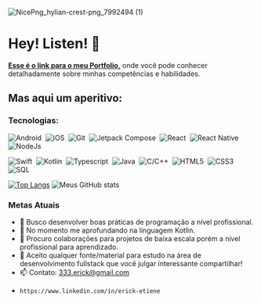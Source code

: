  ![NicePng_hylian-crest-png_7992494 (1)](https://github.com/lamenkazu/lamenkazu/assets/23318318/0dc1ca95-4367-4b24-ab3d-762c4f519648)
 # Hey! Listen! 👋
 
**[Esse é o link para o meu Portfolio,](https://lamenkazu.github.io/portifolio)** onde você pode conhecer detalhadamente sobre minhas competências e habilidades.

## Mas aqui um aperitivo:

### Tecnologias:
![Android](https://img.shields.io/badge/-Android-black?style=flat-square&logo=android&logoColor=b23)&nbsp;
![iOS](https://img.shields.io/badge/-black?style=flat-square&logo=ios&logoColor=b23)&nbsp;
![Git](https://img.shields.io/badge/-Git-black?style=flat-square&logo=git&logoColor=b23)&nbsp;
![Jetpack Compose](https://img.shields.io/badge/-Jetpack_Compose-black?style=flat-square&logo=jetpackcompose&logoColor=b23)&nbsp;
![React](https://img.shields.io/badge/-React-black?style=flat-square&logo=react&logoColor=b23)&nbsp;
![React Native](https://img.shields.io/badge/-React_Native-black?style=flat-square&logo=react&logoColor=b23)&nbsp;
![NodeJs](https://img.shields.io/badge/-Node.js-black?style=flat-square&logo=node.js&logoColor=b23)&nbsp;

![Swift](https://img.shields.io/badge/-Swift-black?style=flat-square&logo=swift&logoColor=b23)&nbsp;
![Kotlin](https://img.shields.io/badge/-Kotlin-black?style=flat-square&logo=kotlin&logoColor=b23)&nbsp;
![Typescript](https://img.shields.io/badge/-TypeScript-black?style=flat-square&logo=typescript&logoColor=b23)&nbsp;
![Java](https://img.shields.io/badge/-Java-black?style=flat-square&logo=openjdk&logoColor=b23)&nbsp;
![C/C++](https://img.shields.io/badge/-C%2FC%2B%2B-black?style=flat-square&logo=c%2B%2B&logoColor=b23)&nbsp;
![HTML5](https://img.shields.io/badge/-HTML5-black?style=flat-square&logo=html5&logoColor=b23)&nbsp;
![CSS3](https://img.shields.io/badge/-CSS3-black?style=flat-square&logo=css3&logoColor=b23)&nbsp;
![SQL](https://img.shields.io/badge/-SQL_Servers-black?style=flat-square&logo=sqlite&logoColor=b23)&nbsp;

[![Top Langs](https://github-readme-stats.vercel.app/api/top-langs/?username=lamenkazu&layout=donut-vertical)](https://github.com/lamenkazu/github-readme-stats)
![Meus GitHub stats](https://github-readme-stats.vercel.app/api?username=lamenkazu&show_icons=true) 

### Metas Atuais
- 🔭 Busco desenvolver boas práticas de programação a nível profissional.
- 🌱 No momento me aprofundando na linguagem Kotlin.
- 👯 Procuro colaborações para projetos de baixa escala porém a nível profissional para aprendizado.
- 🤔 Aceito qualquer fonte/material para estudo na área de desenvolvimento fullstack que você julgar interessante compartilhar!
- 📫 Contato: 333.erick@gmail.com
-     https://www.linkedin.com/in/erick-etiene





